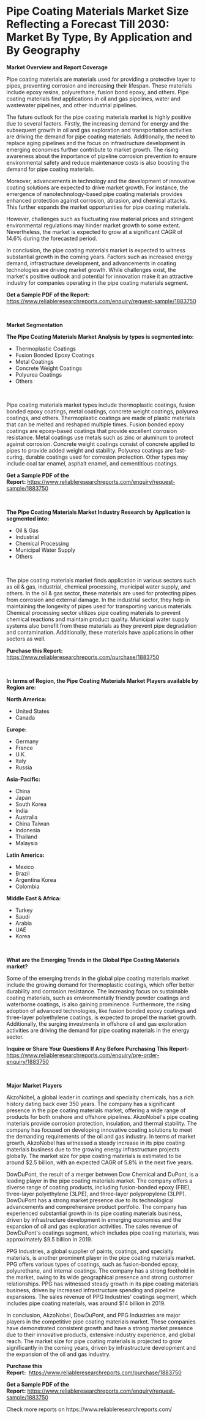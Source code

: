 <p><h1>Pipe Coating Materials Market Size Reflecting a Forecast Till 2030: Market By Type, By Application and By Geography</h1></p><p><strong>Market Overview and Report Coverage</strong></p>
<p><p>Pipe coating materials are materials used for providing a protective layer to pipes, preventing corrosion and increasing their lifespan. These materials include epoxy resins, polyurethane, fusion bond epoxy, and others. Pipe coating materials find applications in oil and gas pipelines, water and wastewater pipelines, and other industrial pipelines.</p><p>The future outlook for the pipe coating materials market is highly positive due to several factors. Firstly, the increasing demand for energy and the subsequent growth in oil and gas exploration and transportation activities are driving the demand for pipe coating materials. Additionally, the need to replace aging pipelines and the focus on infrastructure development in emerging economies further contribute to market growth. The rising awareness about the importance of pipeline corrosion prevention to ensure environmental safety and reduce maintenance costs is also boosting the demand for pipe coating materials.</p><p>Moreover, advancements in technology and the development of innovative coating solutions are expected to drive market growth. For instance, the emergence of nanotechnology-based pipe coating materials provides enhanced protection against corrosion, abrasion, and chemical attacks. This further expands the market opportunities for pipe coating materials.</p><p>However, challenges such as fluctuating raw material prices and stringent environmental regulations may hinder market growth to some extent. Nevertheless, the market is expected to grow at a significant CAGR of 14.6% during the forecasted period.</p><p>In conclusion, the pipe coating materials market is expected to witness substantial growth in the coming years. Factors such as increased energy demand, infrastructure development, and advancements in coating technologies are driving market growth. While challenges exist, the market's positive outlook and potential for innovation make it an attractive industry for companies operating in the pipe coating materials segment.</p></p>
<p><strong>Get a Sample PDF of the Report:</strong> <a href="https://www.reliableresearchreports.com/enquiry/request-sample/1883750">https://www.reliableresearchreports.com/enquiry/request-sample/1883750</a></p>
<p>&nbsp;</p>
<p><strong>Market Segmentation</strong></p>
<p><strong>The Pipe Coating Materials Market Analysis by types is segmented into:</strong></p>
<p><ul><li>Thermoplastic Coatings</li><li>Fusion Bonded Epoxy Coatings</li><li>Metal Coatings</li><li>Concrete Weight Coatings</li><li>Polyurea Coatings</li><li>Others</li></ul></p>
<p>&nbsp;</p>
<p><p>Pipe coating materials market types include thermoplastic coatings, fusion bonded epoxy coatings, metal coatings, concrete weight coatings, polyurea coatings, and others. Thermoplastic coatings are made of plastic materials that can be melted and reshaped multiple times. Fusion bonded epoxy coatings are epoxy-based coatings that provide excellent corrosion resistance. Metal coatings use metals such as zinc or aluminum to protect against corrosion. Concrete weight coatings consist of concrete applied to pipes to provide added weight and stability. Polyurea coatings are fast-curing, durable coatings used for corrosion protection. Other types may include coal tar enamel, asphalt enamel, and cementitious coatings.</p></p>
<p><strong>Get a Sample PDF of the Report:</strong>&nbsp;<a href="https://www.reliableresearchreports.com/enquiry/request-sample/1883750">https://www.reliableresearchreports.com/enquiry/request-sample/1883750</a></p>
<p>&nbsp;</p>
<p><strong>The Pipe Coating Materials Market Industry Research by Application is segmented into:</strong></p>
<p><ul><li>Oil & Gas</li><li>Industrial</li><li>Chemical Processing</li><li>Municipal Water Supply</li><li>Others</li></ul></p>
<p>&nbsp;</p>
<p><p>The pipe coating materials market finds application in various sectors such as oil & gas, industrial, chemical processing, municipal water supply, and others. In the oil & gas sector, these materials are used for protecting pipes from corrosion and external damage. In the industrial sector, they help in maintaining the longevity of pipes used for transporting various materials. Chemical processing sector utilizes pipe coating materials to prevent chemical reactions and maintain product quality. Municipal water supply systems also benefit from these materials as they prevent pipe degradation and contamination. Additionally, these materials have applications in other sectors as well.</p></p>
<p><strong>Purchase this Report:</strong>&nbsp; <a href="https://www.reliableresearchreports.com/purchase/1883750">https://www.reliableresearchreports.com/purchase/1883750</a></p>
<p>&nbsp;</p>
<p><strong>In terms of Region, the Pipe Coating Materials Market Players available by Region are:</strong></p>
<p>
    <p> <strong> North America: </strong>
        <ul>
            <li>United States</li>
            <li>Canada</li>
        </ul>
        </p> 
    <p> <strong> Europe: </strong>
        <ul>
            <li>Germany</li>
            <li>France</li>
            <li>U.K.</li>
            <li>Italy</li>
            <li>Russia</li>
        </ul>
        </p> 
    <p> <strong> Asia-Pacific: </strong>
        <ul>
            <li>China</li>
            <li>Japan</li>
            <li>South Korea</li>
            <li>India</li>
            <li>Australia</li>
            <li>China Taiwan</li>
            <li>Indonesia</li>
            <li>Thailand</li>
            <li>Malaysia</li>
        </ul>
        </p> 
    <p> <strong> Latin America: </strong>
        <ul>
            <li>Mexico</li>
            <li>Brazil</li>
            <li>Argentina Korea</li>
            <li>Colombia</li>
        </ul>
        </p> 
    <p> <strong> Middle East & Africa: </strong>
        <ul>
            <li>Turkey</li>
            <li>Saudi</li>
            <li>Arabia</li>
            <li>UAE</li>
            <li>Korea</li>
        </ul>
    </p>
    </p>
<p>&nbsp;</p>
<p><strong>What are the Emerging Trends in the Global Pipe Coating Materials market?</strong></p>
<p><p>Some of the emerging trends in the global pipe coating materials market include the growing demand for thermoplastic coatings, which offer better durability and corrosion resistance. The increasing focus on sustainable coating materials, such as environmentally friendly powder coatings and waterborne coatings, is also gaining prominence. Furthermore, the rising adoption of advanced technologies, like fusion bonded epoxy coatings and three-layer polyethylene coatings, is expected to propel the market growth. Additionally, the surging investments in offshore oil and gas exploration activities are driving the demand for pipe coating materials in the energy sector.</p></p>
<p><strong>Inquire or Share Your Questions If Any Before Purchasing This Report</strong>- <a href="https://www.reliableresearchreports.com/enquiry/pre-order-enquiry/1883750">https://www.reliableresearchreports.com/enquiry/pre-order-enquiry/1883750</a></p>
<p>&nbsp;</p>
<p><strong>Major Market Players</strong></p>
<p><p>AkzoNobel, a global leader in coatings and specialty chemicals, has a rich history dating back over 350 years. The company has a significant presence in the pipe coating materials market, offering a wide range of products for both onshore and offshore pipelines. AkzoNobel's pipe coating materials provide corrosion protection, insulation, and thermal stability. The company has focused on developing innovative coating solutions to meet the demanding requirements of the oil and gas industry. In terms of market growth, AkzoNobel has witnessed a steady increase in its pipe coating materials business due to the growing energy infrastructure projects globally. The market size for pipe coating materials is estimated to be around $2.5 billion, with an expected CAGR of 5.8% in the next five years.</p><p>DowDuPont, the result of a merger between Dow Chemical and DuPont, is a leading player in the pipe coating materials market. The company offers a diverse range of coating products, including fusion-bonded epoxy (FBE), three-layer polyethylene (3LPE), and three-layer polypropylene (3LPP). DowDuPont has a strong market presence due to its technological advancements and comprehensive product portfolio. The company has experienced substantial growth in its pipe coating materials business, driven by infrastructure development in emerging economies and the expansion of oil and gas exploration activities. The sales revenue of DowDuPont's coatings segment, which includes pipe coating materials, was approximately $9.5 billion in 2019.</p><p>PPG Industries, a global supplier of paints, coatings, and specialty materials, is another prominent player in the pipe coating materials market. PPG offers various types of coatings, such as fusion-bonded epoxy, polyurethane, and internal coatings. The company has a strong foothold in the market, owing to its wide geographical presence and strong customer relationships. PPG has witnessed steady growth in its pipe coating materials business, driven by increased infrastructure spending and pipeline expansions. The sales revenue of PPG Industries' coatings segment, which includes pipe coating materials, was around $14 billion in 2019.</p><p>In conclusion, AkzoNobel, DowDuPont, and PPG Industries are major players in the competitive pipe coating materials market. These companies have demonstrated consistent growth and have a strong market presence due to their innovative products, extensive industry experience, and global reach. The market size for pipe coating materials is projected to grow significantly in the coming years, driven by infrastructure development and the expansion of the oil and gas industry.</p></p>
<p><strong>Purchase this Report:</strong>&nbsp;&nbsp;<a href="https://www.reliableresearchreports.com/purchase/1883750">https://www.reliableresearchreports.com/purchase/1883750</a></p>
<p></p>
<p><strong>Get a Sample PDF of the Report:</strong>&nbsp;<a href="https://www.reliableresearchreports.com/enquiry/request-sample/1883750">https://www.reliableresearchreports.com/enquiry/request-sample/1883750</a></p>
<p>Check more reports on https://www.reliableresearchreports.com/</p>